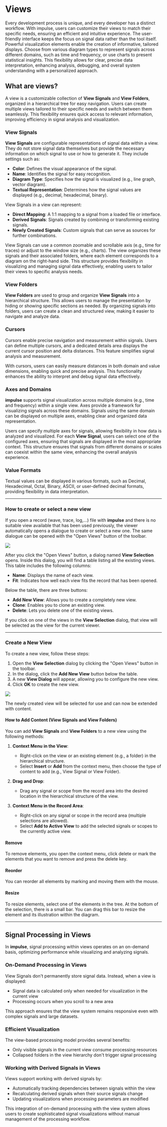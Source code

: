 <!---
title: "Views"
author: "Thomas Haber"
keywords: [views, visualization, signal data, view signals, view folders, hierarchical structure, customization, cursors, measurement, axes, domains, value formats, diagram types, navigation, organization, signal processing, on-demand processing, derived signals]
description: "Comprehensive guide to impulse's customizable views feature that enables users to create tailored signal visualizations. Details the composition of views with View Signals and View Folders in a hierarchical structure, measurement capabilities with cursors, visualization across multiple domains with axes, and flexible value formatting options. Includes practical instructions for creating, modifying, and organizing views for efficient signal analysis and interpretation, and explains how on-demand signal processing works within views."
category: "impulse-manual"
tags:
  - manual
  - visualization
  - user interface
docID: 678
--->
# Views

Every development process is unique, and every developer has a distinct workflow. With impulse, users can customize their views to match their specific needs, ensuring an efficient and intuitive experience. The user-friendly interface keeps the focus on signal data rather than the tool itself. Powerful visualization elements enable the creation of informative, tailored displays. Choose from various diagram types to represent signals across different domains, such as time and frequency, or use charts to present statistical insights. This flexibility allows for clear, precise data interpretation, enhancing analysis, debugging, and overall system understanding with a personalized approach.

## What are views?

A view is a customizable collection of **View Signals** and **View Folders**, organized in a hierarchical tree for easy navigation. Users can create multiple views tailored to their specific needs and switch between them seamlessly. This flexibility ensures quick access to relevant information, improving efficiency in signal analysis and visualization.

### View Signals

**View Signals** are configurable representations of signal data within a view. They do not store signal data themselves but provide the necessary information on which signal to use or how to generate it. They include settings such as:  
- **Color**: Defines the visual appearance of the signal.  
- **Name**: Identifies the signal for easy recognition.  
- **Diagram Type**: Specifies how the signal is visualized (e.g., line graph, vector diagram).  
- **Textual Representation**: Determines how the signal values are displayed (e.g., decimal, hexadecimal, binary).

View Signals in a view can represent:  
- **Direct Mapping**: A 1:1 mapping to a signal from a loaded file or interface.  
- **Derived Signals**: Signals created by combining or transforming existing signals.  
- **Newly Created Signals**: Custom signals that can serve as sources for further combinations.

View Signals can use a common zoomable and scrollable axis (e.g., time for traces) or adjust to the window size (e.g., charts). The view organizes these signals and their associated folders, where each element corresponds to a diagram on the right-hand side. This structure provides flexibility in visualizing and managing signal data effectively, enabling users to tailor their views to specific analysis needs.

### View Folders

**View Folders** are used to group and organize **View Signals** into a hierarchical structure. This allows users to manage the presentation by hiding or showing specific sections as needed. By organizing signals into folders, users can create a clean and structured view, making it easier to navigate and analyze data.

### Cursors

Cursors enable precise navigation and measurement within signals. Users can define multiple cursors, and a dedicated details area displays the current cursor position and delta distances. This feature simplifies signal analysis and measurement.

With cursors, users can easily measure distances in both domain and value dimensions, enabling quick and precise analysis. This functionality enhances the ability to interpret and debug signal data effectively.

### Axes and Domains

**impulse** supports signal visualization across multiple domains (e.g., time and frequency) within a single view. Axes provide a framework for visualizing signals across these domains. Signals using the same domain can be displayed on multiple axes, enabling clear and organized data representation.

Users can specify multiple axes for signals, allowing flexibility in how data is analyzed and visualized. For each **View Signal**, users can select one of the configured axes, ensuring that signals are displayed in the most appropriate context. This structure ensures that signals from different domains or scales can coexist within the same view, enhancing the overall analysis experience.

### Value Formats

Textual values can be displayed in various formats, such as Decimal, Hexadecimal, Octal, Binary, ASCII, or user-defined decimal formats, providing flexibility in data interpretation.

---

### How to create or select a new view

If you open a record (wave, trace, log,...) file with **impulse** and there is no suitable view available that has been used previously, the viewer automatically opens a dialogue to create or select a new one. The same dialogue can be opened with the "Open Views" button of the toolbar.

![](images/ss_view_select1.png) 

After you click the "Open Views" button, a dialog named **View Selection** opens. Inside this dialog, you will find a table listing all the existing views. This table includes the following columns:  
- **Name**: Displays the name of each view.  
- **Fit**: Indicates how well each view fits the record that has been opened.

Below the table, there are three buttons:  
- **Add New View**: Allows you to create a completely new view.  
- **Clone**: Enables you to clone an existing view.  
- **Delete**: Lets you delete one of the existing views.

If you click on one of the views in the **View Selection** dialog, that view will be selected as the view for the current viewer.

---

### Create a New View

To create a new view, follow these steps:

1. Open the **View Selection** dialog by clicking the "Open Views" button in the toolbar.
2. In the dialog, click the **Add New View** button below the table.
3. A new **View Dialog** will appear, allowing you to configure the new view.
4. Click **OK** to create the new view.

![](images/ss_view_dialog1.png) 

The newly created view will be selected for use and can now be extended with content.

#### How to Add Content (View Signals and View Folders)

You can add **View Signals** and **View Folders** to a new view using the following methods:

1. **Context Menu in the View**:  
   - Right-click on the view or an existing element (e.g., a folder) in the hierarchical structure.  
   - Select **Insert** or **Add** from the context menu, then choose the type of content to add (e.g., View Signal or View Folder).

2. **Drag and Drop**:  
   - Drag any signal or scope from the record area into the desired location in the hierarchical structure of the view.

3. **Context Menu in the Record Area**:  
   - Right-click on any signal or scope in the record area (multiple selections are allowed).  
   - Select **Add to Active View** to add the selected signals or scopes to the currently active view.

#### Remove

To remove elements, you open the context menu, click delete or mark the elements that you want to remove and press the delete key.

#### Reorder

You can reorder all elements by marking and moving them with the mouse.

#### Resize

To resize elements, select one of the elements in the tree. At the bottom of the selection, there is a small bar. You can drag this bar to resize the element and its illustration within the diagram.

---

## Signal Processing in Views

In **impulse**, signal processing within views operates on an on-demand basis, optimizing performance while visualizing and analyzing signals.

### On-Demand Processing in Views

View Signals don't permanently store signal data. Instead, when a view is displayed:
- Signal data is calculated only when needed for visualization in the current view
- Processing occurs when you scroll to a new area 

This approach ensures that the view system remains responsive even with complex signals and large datasets.

### Efficient Visualization

The view-based processing model provides several benefits:
- Only visible signals in the current view consume processing resources
- Collapsed folders in the view hierarchy don't trigger signal processing

### Working with Derived Signals in Views

Views support working with derived signals by:
- Automatically tracking dependencies between signals within the view
- Recalculating derived signals when their source signals change
- Updating visualizations when processing parameters are modified

This integration of on-demand processing with the view system allows users to create sophisticated signal visualizations without manual management of the processing workflow.

